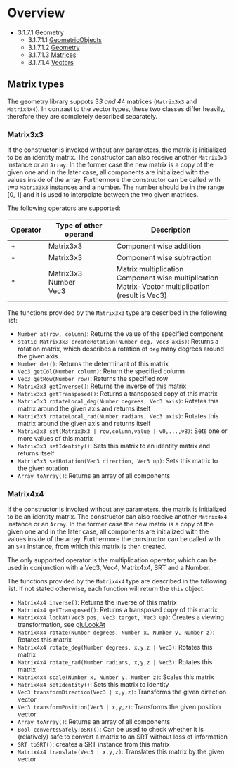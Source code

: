 <!------------------------------------------------------------------------------------------------
This work is licensed under the Creative Commons Attribution-ShareAlike 4.0 International License.
 To view a copy of this license, visit http://creativecommons.org/licenses/by-sa/4.0/.
 Author: Henrik Heine (hheine@mail.uni-paderborn.de)
 PADrend Version 1.0.0
------------------------------------------------------------------------------------------------->
<!---BEGINN_INDEXSECTION--->
<!---Automaticly generated section. Do not edit!!!--->
# Overview
* 3.1.7.1 Geometry
    * 3.1.7.1.1 [GeometricObjects](../../../../3_Development_Guide/1_EScript/7_Libs/1_Geometry/1_GeometricObjects.md)
    * 3.1.7.1.2 [Geometry](../../../../3_Development_Guide/1_EScript/7_Libs/1_Geometry/2_Geometry.md)
    * 3.1.7.1.3 [Matrices](../../../../3_Development_Guide/1_EScript/7_Libs/1_Geometry/3_Matrices.md)
    * 3.1.7.1.4 [Vectors](../../../../3_Development_Guide/1_EScript/7_Libs/1_Geometry/4_Vectors.md)
<!---END_INDEXSECTION--->

## Matrix types
The geometry library suppots 3*3 and 4*4 matrices (`Matrix3x3` and `Matrix4x4`).
In contrast to the vector types, these two classes differ heavily, therefore they are completely described separately.

### Matrix3x3
If the constructor is invoked without any parameters, the matrix is initialized to be an identity matrix. The constructor can also receive another `Matrix3x3` instance or an `Array`. In the former case the new matrix is a copy of the given one and in the later case, all components are initialized with the values inside of the array. Furthermore the constructor can be called with two `Matrix3x3` instances and a number. The number should be in the range [0, 1] and it is used to interpolate between the two given matrices.

The following operators are supported:

| Operator | Type of other operand | Description |
| ----- |----- | ----- |
| + | Matrix3x3 | Component wise addition |
| - | Matrix3x3 | Component wise subtraction |
| * | Matrix3x3<br>Number<br>Vec3 | Matrix multiplication<br>Component wise multiplication<br>Matrix-Vector multiplication (result is Vec3) |

The functions provided by the `Matrix3x3` type are described in the following list:
* `Number at(row, column)`: Returns the value of the specified component
* `static Matrix3x3 createRotation(Number deg, Vec3 axis)`: Returns a rotation matrix, which describes a rotation of `deg` many degrees around the given axis
* `Number det()`: Returns the determinant of this matrix
* `Vec3 getCol(Number column)`: Return the specified column
* `Vec3 getRow(Number row)`: Returns the specified row
* `Matrix3x3 getInverse()`: Returns the inverse of this matrix
* `Matrix3x3 getTransposed()`: Returns a transposed copy of this matrix
* `Matrix3x3 rotateLocal_deg(Number degrees, Vec3 axis)`: Rotates this matrix around the given axis and returns itself
* `Matrix3x3 rotateLocal_rad(Number radians, Vec3 axis)`: Rotates this matrix around the given axis and returns itself
* `Matrix3x3 set(Matrix3x3 | row,column,value | v0,...,v8)`: Sets one or more values of this matrix
* `Matrix3x3 setIdentity()`: Sets this matrix to an identity matrix and returns itself
* `Matrix3x3 setRotation(Vec3 direction, Vec3 up)`: Sets this matrix to the given rotation
* `Array toArray()`: Returns an array of all components

### Matrix4x4
If the constructor is invoked without any parameters, the matrix is initialized to be an identity matrix. The constructor can also receive another `Matrix4x4` instance or an `Array`. In the former case the new matrix is a copy of the given one and in the later case, all components are initialized with the values inside of the array. Furthermore the constructor can be called with an `SRT` instance, from which this matrix is then created.

The only supported operator is the multiplication operator, which can be used in conjunction with a Vec3, Vec4, Matrix4x4, SRT and a Number.

The functions provided by the `Matrix4x4` type are described in the following list. If not stated otherwise, each function will return the `this` object.
* `Matrix4x4 inverse()`: Returns the inverse of this matrix
* `Matrix4x4 getTransposed()`: Returns a transposed copy of this matrix
* `Matrix4x4 lookAt(Vec3 pos, Vec3 target, Vec3 up)`: Creates a viewing transformation, see [gluLookAt](https://www.opengl.org/sdk/docs/man2/xhtml/gluLookAt.xml)
* `Matrix4x4 rotate(Number degrees, Number x, Number y, Number z)`: Rotates this matrix
* `Matrix4x4 rotate_deg(Number degrees, x,y,z | Vec3)`: Rotates this matrix
* `Matrix4x4 rotate_rad(Number radians, x,y,z | Vec3)`: Rotates this matrix
* `Matrix4x4 scale(Number x, Number y, Number z)`: Scales this matrix
* `Matrix4x4 setIdentity()`: Sets this matrix to identity
* `Vec3 transformDirection(Vec3 | x,y,z)`: Transforms the given direction vector
* `Vec3 transformPosition(Vec3 | x,y,z)`: Transforms the given position vector
* `Array toArray()`: Returns an array of all components
* `Bool convertsSafelyToSRT()`: Can be used to check whether it is (relatively) safe to convert a matrix to an SRT without loss of information
* `SRT toSRT()`: creates a SRT instance from this matrix
* `Matrix4x4 translate(Vec3 | x,y,z)`: Translates this matrix by the given vector


